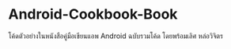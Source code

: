 Android-Cookbook-Book
=====================

โค้ดตัวอย่างในหนังสือคู่มือเขียนแอพ Android ฉบับรวมโค้ด โดยพร้อมเลิศ หล่อวิจิตร
